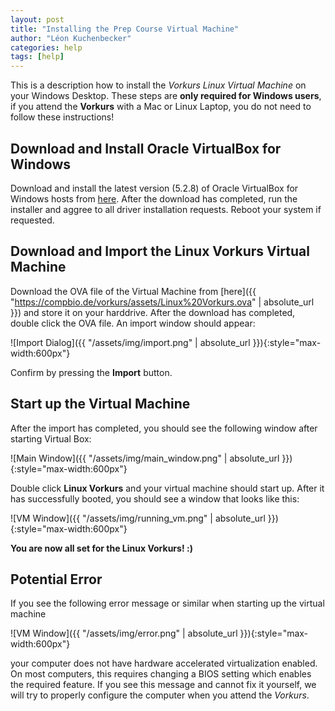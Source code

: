 ```yaml
---
layout: post
title: "Installing the Prep Course Virtual Machine"
author: "Léon Kuchenbecker"
categories: help
tags: [help]
---
```


This is a description how to install the *Vorkurs Linux Virtual Machine* on your Windows Desktop. These steps are **only required for Windows users**, if you attend the **Vorkurs** with a Mac or Linux Laptop, you do not need to follow these instructions!

## Download and Install Oracle VirtualBox for Windows

Download and install the latest version (5.2.8) of Oracle VirtualBox for Windows hosts from [here](https://www.virtualbox.org/wiki/Downloads). After the download has completed, run the installer and aggree to all driver installation requests. Reboot your system if requested.

## Download and Import the Linux Vorkurs Virtual Machine

Download the OVA file of the Virtual Machine from [here]({{ "https://compbio.de/vorkurs/assets/Linux%20Vorkurs.ova" | absolute_url }}) and store it on your harddrive. After the download has completed, double click the OVA file. An import window should appear:

![Import Dialog]({{ "/assets/img/import.png" | absolute_url }}){:style="max-width:600px"}

Confirm by pressing the **Import** button.

## Start up the Virtual Machine

After the import has completed, you should see the following window after starting Virtual Box:

![Main Window]({{ "/assets/img/main_window.png" | absolute_url }}){:style="max-width:600px"}

Double click **Linux Vorkurs** and your virtual machine should start up. After
it has successfully booted, you should see a window that looks like this:

![VM Window]({{ "/assets/img/running_vm.png" | absolute_url }}){:style="max-width:600px"}

**You are now all set for the Linux Vorkurs! :)**

## Potential Error

If you see the following error message or similar when starting up the virtual machine

![VM Window]({{ "/assets/img/error.png" | absolute_url }}){:style="max-width:600px"}

your computer does not have hardware accelerated virtualization enabled. On most computers, this requires changing a BIOS setting which enables the required feature. If you see this message and cannot fix it yourself, we will try to properly configure the computer when you attend the *Vorkurs*.
